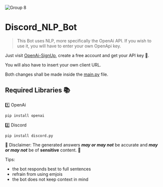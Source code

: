 ![Group 8](https://user-images.githubusercontent.com/69219273/162157433-34bcea6c-0d70-4e63-9d6a-c835f8d4d224.png)




# Discord_NLP_Bot
 > This Bot uses NLP, more specifically the OpenAi API.
   If you wish to use it, you will have to enter your own OpenApi key.

Just visit [OpenAi-SignUp](https://auth0.openai.com/u/login?state=hKFo2SBvS3UtY01Wd1BuM3JJakpXRDl1X1NFZVNGYkEyUDdaNqFur3VuaXZlcnNhbC1sb2dpbqN0aWTZIGVka3JUNFktcWV5dkRPeU1fVWtycWVRUnFQMkNSb2dYo2NpZNkgRFJpdnNubTJNdTQyVDNLT3BxZHR3QjNOWXZpSFl6d0Q),
create a free account and get your API key 🔑.

You will also have to insert your own client URL.

Both changes shall be made inside the [main.py](https://github.com/b1twe1ser/Discord_NLP_Bot/blob/master/main.py) file.



## Required Libraries 📚
1️⃣ OpenAi 
```
pip install openai
```
2️⃣ Discord
```
pip install discord.py
```



🚨 Disclaimer: The generated answers ***may or may not*** be accurate and ***may or may not*** be of **sensitive** content. 🚨

Tips: 
  - the bot responds best to full sentences
  - refrain from using emjois 
  - the bot does not keep context in mind
